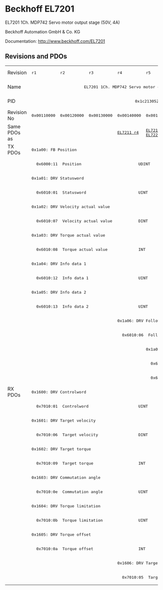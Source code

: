 # Beckhoff EL7201

EL7201 1Ch. MDP742 Servo motor output stage (50V, 4A)

Beckhoff Automation GmbH & Co. KG

Documentation: <a href="http://www.beckhoff.com/EL7201">http://www.beckhoff.com/EL7201</a>

## Revisions and PDOs
<table>
<tr >
<td class="first">Revision</td>
<td ><pre>r1</pre></td>
<td ><pre>r2</pre></td>
<td ><pre>r3</pre></td>
<td ><pre>r4</pre></td>
<td ><pre>r5</pre></td>
</tr>
<tr >
<td class="first">Name</td>
<td  colspan=5 align="center"><pre>EL7201 1Ch. MDP742 Servo motor output stage (50V, 4A)</pre></td>
</tr>
<tr >
<td class="first">PID</td>
<td  colspan=5 align="center"><pre>0x1c213052</pre></td>
</tr>
<tr >
<td class="first">Revision No</td>
<td ><pre>0x00110000</pre></td>
<td ><pre>0x00120000</pre></td>
<td ><pre>0x00130000</pre></td>
<td ><pre>0x00140000</pre></td>
<td ><pre>0x00150000</pre></td>
</tr>
<tr >
<td class="first">Same PDOs as</td>
<td  colspan=3 align="center"></td>
<td ><pre><a href="EL7211">EL7211 r4</a></pre></td>
<td ><pre><a href="EL7211">EL7211 r5</a><br/><a href="EL7221">EL7221 r5</a></pre></td>
</tr>
<tr class="txpdo pdosection">
<td class="first" rowspan=17 valign=top>TX PDOs</td>
<td colspan=5 align="left"><pre>0x1a00: FB Position</pre></td>
<td></td>
</tr>
<tr class="txpdo">
<td class="first" colspan=5 align="left"><pre>  0x6000:11  Position                        UDINT</pre></td>
</tr>
<tr class="txpdo pdosection">
<td class="first" colspan=5 align="left"><pre>0x1a01: DRV Statusword</pre></td>
</tr>
<tr class="txpdo">
<td class="first" colspan=5 align="left"><pre>  0x6010:01  Statusword                      UINT</pre></td>
</tr>
<tr class="txpdo pdosection">
<td class="first" colspan=5 align="left"><pre>0x1a02: DRV Velocity actual value</pre></td>
</tr>
<tr class="txpdo">
<td class="first" colspan=5 align="left"><pre>  0x6010:07  Velocity actual value           DINT</pre></td>
</tr>
<tr class="txpdo pdosection">
<td class="first" colspan=5 align="left"><pre>0x1a03: DRV Torque actual value</pre></td>
</tr>
<tr class="txpdo">
<td class="first" colspan=5 align="left"><pre>  0x6010:08  Torque actual value             INT</pre></td>
</tr>
<tr class="txpdo pdosection">
<td class="first" colspan=5 align="left"><pre>0x1a04: DRV Info data 1</pre></td>
</tr>
<tr class="txpdo">
<td class="first" colspan=5 align="left"><pre>  0x6010:12  Info data 1                     UINT</pre></td>
</tr>
<tr class="txpdo pdosection">
<td class="first" colspan=5 align="left"><pre>0x1a05: DRV Info data 2</pre></td>
</tr>
<tr class="txpdo">
<td class="first" colspan=5 align="left"><pre>  0x6010:13  Info data 2                     UINT</pre></td>
</tr>
<tr class="txpdo pdosection">
<td class="first" colspan=3 align="left"></td>
<td  colspan=2 align="left"><pre>0x1a06: DRV Following error actual value</pre></td>
</tr>
<tr class="txpdo">
<td class="first" colspan=3 align="left"></td>
<td  colspan=2 align="left"><pre>  0x6010:06  Following error actual value    DINT</pre></td>
</tr>
<tr class="txpdo pdosection">
<td class="first" colspan=4 align="left"></td>
<td ><pre>0x1a0c: FB Status</pre></td>
</tr>
<tr class="txpdo">
<td class="first" colspan=4 align="left"></td>
<td ><pre>  0x6000:0e  FB Status__TxPDO State          BOOL</pre></td>
</tr>
<tr class="txpdo">
<td class="first" colspan=4 align="left"></td>
<td ><pre>  0x6000:0f  FB Status__Input Cycle Counter  BIT2</pre></td>
</tr>
<tr class="rxpdo pdosection">
<td class="first" rowspan=14 valign=top>RX PDOs</td>
<td colspan=5 align="left"><pre>0x1600: DRV Controlword</pre></td>
<td></td>
</tr>
<tr class="rxpdo">
<td class="first" colspan=5 align="left"><pre>  0x7010:01  Controlword                     UINT</pre></td>
</tr>
<tr class="rxpdo pdosection">
<td class="first" colspan=5 align="left"><pre>0x1601: DRV Target velocity</pre></td>
</tr>
<tr class="rxpdo">
<td class="first" colspan=5 align="left"><pre>  0x7010:06  Target velocity                 DINT</pre></td>
</tr>
<tr class="rxpdo pdosection">
<td class="first" colspan=5 align="left"><pre>0x1602: DRV Target torque</pre></td>
</tr>
<tr class="rxpdo">
<td class="first" colspan=5 align="left"><pre>  0x7010:09  Target torque                   INT</pre></td>
</tr>
<tr class="rxpdo pdosection">
<td class="first" colspan=5 align="left"><pre>0x1603: DRV Commutation angle</pre></td>
</tr>
<tr class="rxpdo">
<td class="first" colspan=5 align="left"><pre>  0x7010:0e  Commutation angle               UINT</pre></td>
</tr>
<tr class="rxpdo pdosection">
<td class="first" colspan=5 align="left"><pre>0x1604: DRV Torque limitation</pre></td>
</tr>
<tr class="rxpdo">
<td class="first" colspan=5 align="left"><pre>  0x7010:0b  Torque limitation               UINT</pre></td>
</tr>
<tr class="rxpdo pdosection">
<td class="first" colspan=5 align="left"><pre>0x1605: DRV Torque offset</pre></td>
</tr>
<tr class="rxpdo">
<td class="first" colspan=5 align="left"><pre>  0x7010:0a  Torque offset                   INT</pre></td>
</tr>
<tr class="rxpdo pdosection">
<td class="first" colspan=3 align="left"></td>
<td  colspan=2 align="left"><pre>0x1606: DRV Target position</pre></td>
</tr>
<tr class="rxpdo">
<td class="first" colspan=3 align="left"></td>
<td  colspan=2 align="left"><pre>  0x7010:05  Target position                 DINT</pre></td>
</tr>
</table>

